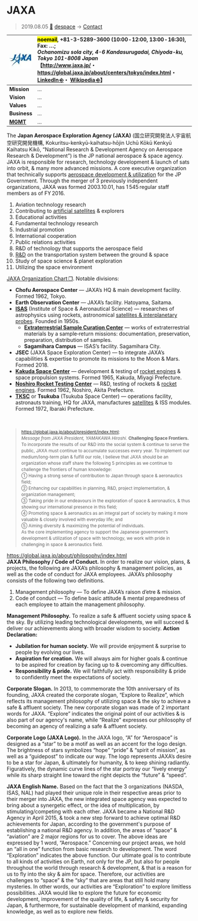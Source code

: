 # JAXA
> 2019.08.05 [🚀](../../../index/index.md) [despace](../index.md) → [Contact](../contact.md)

|[![](../f/contact/j/jaxa_logo1_thumb.webp)](../f/contact/j/jaxa_logo1.webp)|<mark>noemail</mark>, +81-3-5289-3600 (10:00 ‑ 12:00, 13:00 ‑ 16:30), Fax: …;<br> *Ochanomizu sola city, 4-6 Kandasurugadai, Chiyoda-ku, Tokyo 101-8008 Japan*<br> 【<http://www.jaxa.jp/>・ <https://global.jaxa.jp/about/centers/tokyo/index.html>・ [LinkedIn ⎆](https://www.linkedin.com/company/jaxanasdanalisas/)・ [Wikipedia ⎆](https://en.wikipedia.org/wiki/JAXA)】|
|:-|:-|
|**Mission**|…|
|**Vision**|…|
|**Values**|…|
|**Business**|…|
|**[MGMT](../mgmt.md)**|…|

The **Japan Aerospace Exploration Agency (JAXA)** (国立研究開発法人宇宙航空研究開発機構, Kokuritsu-kenkyū-kaihatsu-hōjin Uchū Kōkū Kenkyū Kaihatsu Kikō, “National Research & Development Agency on Aerospace Research & Development”) is the JP national aerospace & space agency. JAXA is responsible for research, technology development & launch of sats into orbit, & many more advanced missions. A core executive organization that technically supports [aerospace development & utilization](project.md) for the JP Government. Through the merger of 3 previously independent organizations, JAXA was formed 2003.10.01, has 1 545 regular staff members as of FY 2016.

   1. Aviation technology research
   1. Contributing to [artificial satellites](../sc.md) & explorers
   1. Educational activities
   1. Fundamental technology research
   1. Industrial promotion
   1. International cooperation
   1. Public relations activities
   1. R&D of technology that supports the aerospace field
   1. [R&D](../rnd.md) on the transportation system between the ground & space
   1. Study of space science & planet exploration
   1. Utilizing the space environment

[JAXA Organization Chart ❐](../f/contact/j/jaxa_structure.pdf). Notable divisions:

   - **Chofu Aerospace Center** — JAXA’s HQ & main development facility. Formed 1962, Tokyo.
   - **Earth Observation Center** — JAXA’s facility. Hatoyama, Saitama.
   - **[ISAS](isas.md)** (Institute of Space & Aeronautical Science) — researches of astrophysics using rockets, astronomical [satellites & interplanetary probes](../sc.md). Founded in 1950s.
      - **[Extraterrestrial Sample Curation Center](isas.md)** — works of extraterrestrial materials by a sample‑return missions: documentation, preservation, preparation, distribution of samples.
      - **Sagamihara Campus** — ISAS’s facility. Sagamihara City.
   - **JSEC** (JAXA Space Exploration Center) — to integrate JAXA’s capabilities & expertise to promote its missions to the Moon & Mars. Formed 2018.
   - **[Kakuda Space Center](kakuda_sc.md)** — development & testing of [rocket engines](../ps.md) & space propulsion systems. Formed 1965, Kakuda, Miyagi Prefecture.
   - **[Noshiro Rocket Testing Center](noshiro_rtc.md)** — R&D, testing of rockets & [rocket engines](../ps.md). Formed 1962, Noshiro, Akita Prefecture.
   - **[TKSC](tsukuba_sc.md)** or **Tsukuba** (Tsukuba Space Center) — operations facility, astronauts training, HQ for JAXA, manufactures [satellites](../sc.md) & ISS modules. Formed 1972, Ibaraki Prefecture.

<p style="page-break-after:always"> </p>

> <small><https://global.jaxa.jp/about/president/index.html>;<br> *Message from JAXA President, YAMAKAWA Hiroshi.* **Challenging Space Frontiers.** To incorporate the results of our R&D into the social system & continue to serve the public, JAXA must continue to accumulate successes every year. To implement our medium/long-term plan & fulfill our role, I believe that JAXA should be an organization whose staff share the following 5 principles as we continue to challenge the frontiers of human knowledge:<br> ➀ Having a strong sense of contribution to Japan through space & aeronautics field;<br> ➁ Enhancing our capabilities in planning, R&D, project implementation, & organization management;<br> ➂ Taking pride in our endeavours in the exploration of space & aeronautics, & thus showing our international presence in this field;<br> ➃ Promoting space & aeronautics as an integral part of society by making it more valuable & closely involved with everyday life; and<br> ➄ Aiming diversity & maximizing the potential of individuals.<br>As the core implementing agency to support the Japanese government’s development & utilization of space with technology, we work with pride in challenging in space & aeronautics field.</small>

<https://global.jaxa.jp/about/philosophy/index.html>  
**JAXA Philosophy / Code of Conduct.** In order to realize our vision, plans, & projects, the following are JAXA’s philosophy & management policies, as well as the code of conduct for JAXA employees. JAXA’s philosophy consists of the following two definitions.

   1. Management philosophy — To define JAXA’s raison d’etre & mission.
   1. Code of conduct — To define basic attitude & mental preparedness of each employee to attain the management philosophy.

**Management Philosophy.** To realize a safe & affluent society using space & the sky. By utilizing leading technological developments, we will succeed & deliver our achievements along with broader wisdom to society. **Action Declaration:**

   - **Jubilation for human society.** We will provide enjoyment & surprise to people by evolving our lives.
   - **Aspiration for creation.** We will always aim for higher goals & continue to be aspired for creation by facing up to & overcoming any difficulties.
   - **Responsibility & pride.** We will faithfully act with responsibility & pride to confidently meet the expectations of society.

**Corporate Slogan.** In 2013, to commemorate the 10th anniversary of its founding, JAXA created the corporate slogan, “Explore to Realize”, which reflects its management philosophy of utilizing space & the sky to achieve a safe & affluent society. The new corporate slogan was made of 2 important words for JAXA. “Explore” indicates the original point of our activities & is also part of our agency's name, while “Realize” expresses our philosophy of becoming an agency of realizing a safe & affluent society.

**Corporate Logo (JAXA Logo).** In the JAXA logo, “A” for “Aerospace” is designed as a “star” to be a motif as well as an accent for the logo design. The brightness of stars symbolizes “hope” “pride” & “spirit of mission”, as well as a “guidepost” to indicate our way. The logo represents JAXA’s desire to be a star for Japan, & ultimately for humanity, & to keep shining radiantly. Figuratively, the dynamic curve lines of the star portray our “lively energy” while its sharp straight line toward the right depicts the “future” & “speed”.

**JAXA English Name.** Based on the fact that the 3 organizations (NASDA, ISAS, NAL) had played their unique role in their respective areas prior to their merger into JAXA, the new integrated space agency was expected to bring about a synergetic effect, or the idea of multiplication, by stimulating/competing with each other. JAXA became a National R&D Agency in April 2015, & took a new step forward to achieve optimal R&D achievements for Japan, according to the government's purpose of establishing a national R&D agency. In addition, the areas of “space” & “aviation” are 2 major regions for us to cover. The above ideas are expressed by 1 word, “Aerospace.” Concerning our project areas, we hold an “all in one” function from basic research to development. The word “Exploration” indicates the above function. Our ultimate goal is to contribute to all kinds of activities on Earth, not only for the JP, but also for people throughout the world through research & development, & that is a reason for us to fly into the sky & aim for space. Therefore, our activities are challenges to “space” & the “sky” that are areas that still hold many mysteries. In other words, our activities are “Exploration” to explore limitless possibilities. JAXA would like to explore the future for economic development, improvement of the quality of life, & safety & security for Japan, & furthermore, for sustainable development of mankind, expanding knowledge, as well as to explore new fields.
